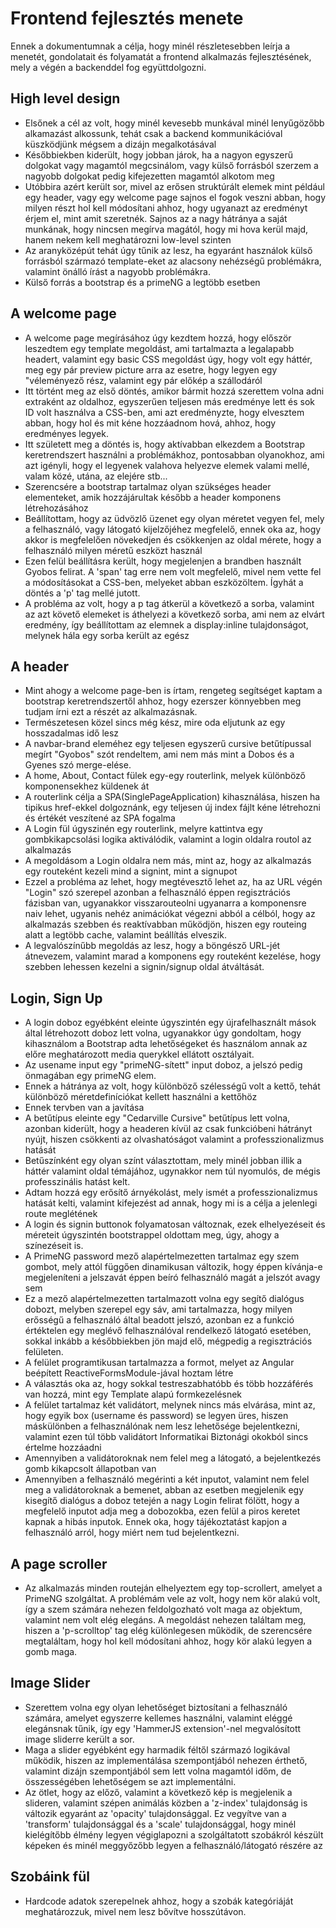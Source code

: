# Frontend fejlesztés menete
Ennek a dokumentumnak a célja, hogy minél részletesebben leírja a
menetét, gondolatait és folyamatát a frontend alkalmazás fejlesztésének, mely
a végén a backenddel fog együttdolgozni.

## High level design
- Elsőnek a cél az volt, hogy minél kevesebb munkával minél lenyűgözőbb alkamazást alkossunk, tehát csak a backend kommunikációval küszködjünk mégsem a dizájn megalkotásával
- Későbbiekben kiderült, hogy jobban járok, ha a nagyon egyszerű dolgokat vagy magamtól megcsinálom, vagy külső forrásból szerzem a nagyobb dolgokat pedig kifejezetten magamtól alkotom meg
- Utóbbira azért került sor, mivel az erősen struktúrált elemek mint például egy header, vagy egy welcome page sajnos el fogok veszni abban, hogy milyen részt hol kell módosítani ahhoz, hogy ugyanazt az eredményt érjem el, mint amit szeretnék. Sajnos az a nagy hátránya a saját munkának, hogy nincsen megírva magától, hogy mi hova kerül majd, hanem nekem kell meghatározni low-level szinten
- Az aranyközépút tehát úgy tűnik az lesz, ha egyaránt használok külső forrásból származó template-eket az alacsony nehézségű problémákra, valamint önálló írást a nagyobb problémákra.
- Külső forrás a bootstrap és a primeNG a legtöbb esetben

## A welcome page
- A welcome page megírásához úgy kezdtem hozzá, hogy először leszedtem egy template megoldást, ami tartalmazta a legalapabb headert, valamint egy basic CSS megoldást úgy, hogy volt egy háttér, meg egy pár preview picture arra az esetre, hogy legyen egy "véleményező rész, valamint egy pár előkép a szállodáról
- Itt történt meg az első döntés, amikor bármit hozzá szerettem volna adni extraként az oldalhoz, egyszerűen teljesen más eredménye lett és sok ID volt használva a CSS-ben, ami azt eredményzte, hogy elvesztem abban, hogy hol és mit kéne hozzáadnom hová, ahhoz, hogy eredményes legyek.
- Itt született meg a döntés is, hogy aktívabban elkezdem a Bootstrap keretrendszert használni a problémákhoz, pontosabban olyanokhoz, ami azt igényli, hogy el legyenek valahova helyezve elemek valami mellé, valam közé, utána, az elejére stb...
- Szerencsére a bootstrap tartalmaz olyan szükséges header elementeket, amik  hozzájárultak később a header komponens létrehozásához
- Beállítottam, hogy az üdvözlő üzenet egy olyan méretet vegyen fel, mely a felhasználó, vagy látogató kijelzőjéhez megfelelő, ennek oka az, hogy akkor is megfelelően növekedjen és csökkenjen az oldal mérete, hogy a felhasználó milyen méretű eszközt használ
- Ezen felül beállításra került, hogy megjelenjen a brandben használt Gyobos felirat. A 'span' tag erre nem volt megfelelő, mivel nem vette fel a módosításokat a CSS-ben, melyeket abban eszközöltem. Ígyhát a döntés a 'p' tag mellé jutott.
- A probléma az volt, hogy a p tag átkerül a következő a sorba, valamint az azt követő elemeket is áthelyezi a következő sorba, ami nem az elvárt eredmény, így beállítottam az elemnek a display:inline tulajdonságot, melynek hála egy sorba került az egész

## A header
- Mint ahogy a welcome page-ben is írtam, rengeteg segítséget kaptam a bootstrap keretrendszertől ahhoz, hogy ezerszer könnyebben meg tudjam írni ezt a részét az alkalmazásnak.
- Természetesen közel sincs még kész, mire oda eljutunk az egy hosszadalmas idő lesz
- A navbar-brand eleméhez egy teljesen egyszerű cursive betűtípussal megírt "Gyobos" szót rendeltem, ami nem más mint a Dobos és a Gyenes szó merge-elése.
- A home, About, Contact fülek egy-egy routerlink, melyek különböző komponensekhez küldenek át
- A routerlink célja a SPA(SinglePageApplication) kihasználása, hiszen ha tipikus href-ekkel dolgoznánk, egy teljesen új index fájlt kéne létrehozni és értékét veszítené az SPA fogalma
- A Login fül úgyszinén egy routerlink, melyre kattintva egy gombkikapcsolási logika aktiválódik, valamint a login oldalra routol az alkalmazás
- A megoldásom a Login oldalra nem más, mint az, hogy az alkalmazás egy routeként kezeli mind a signint, mint a signupot
- Ezzel a probléma az lehet, hogy megtévesztő lehet az, ha az URL végén "Login" szó szerepel azonban a felhasználó éppen regisztrációs fázisban van, ugyanakkor visszarouteolni ugyanarra a komponensre naiv lehet, ugyanis nehéz animációkat végezni abból a célból, hogy az alkalmazás szebben és reaktívabban működjön, hiszen egy routeing alatt a legtöbb cache, valamint beállítás elveszik.
- A legvalószínűbb megoldás az lesz, hogy a böngésző URL-jét átnevezem, valamint marad a komponens egy routeként kezelése, hogy szebben lehessen kezelni a signin/signup oldal átváltását.

## Login, Sign Up
- A login doboz egyébként eleinte úgyszintén egy újrafelhasznált mások által létrehozott doboz lett volna, ugyanakkor úgy gondoltam, hogy kihasználom a Bootstrap adta lehetőségeket és használom annak az előre meghatározott media querykkel ellátott osztályait.
- Az usename input egy "primeNG-sített" input doboz, a jelszó pedig önmagában egy primeNG elem.
- Ennek a hátránya az volt, hogy különböző szélességű volt a kettő, tehát különböző méretdefiníciókat kellett használni a kettőhöz
- Ennek tervben van a javítása
- A betűtípus eleinte egy "Cedarville Cursive" betűtípus lett volna, azonban kiderült, hogy a headeren kívül az csak funkcióbeni hátrányt nyújt, hiszen csökkenti az olvashatóságot valamint a professzionalizmus hatását
- Betűszínként egy olyan színt választottam, mely minél jobban illik a háttér valamint oldal témájához, ugynakkor nem túl nyomulós, de mégis professzinális hatást kelt.
- Adtam hozzá egy erősítő árnyékolást, mely ismét a professzionalizmus hatását kelti, valamint kifejezést ad annak, hogy mi is a célja a jelenlegi route meglétének
- A login és signin buttonok folyamatosan változnak, ezek elhelyezéseit és méreteit úgyszintén bootstrappel oldottam meg, úgy, ahogy a színezéseit is.
- A PrimeNG password mező alapértelmezetten tartalmaz egy szem gombot, mely attól függően dinamikusan változik, hogy éppen kívánja-e megjeleníteni a jelszavát éppen beíró felhasználó magát a jelszót avagy sem
- Ez a mező alapértelmezetten tartalmazott volna egy segítő dialógus dobozt, melyben szerepel egy sáv, ami tartalmazza, hogy milyen erősségű a felhasználó által beadott jelszó, azonban ez a funkció értéktelen egy meglévő felhasználóval rendelkező látogató esetében, sokkal inkább a későbbiekben jön majd elő, mégpedig a regisztrációs felületen.
- A felület programtikusan tartalmazza a formot, melyet az Angular beépített ReactiveFormsModule-jával hoztam létre
- A választás oka az, hogy sokkal testreszabhatóbb és több hozzáférés van hozzá, mint egy Template alapú formkezelésnek
- A felület tartalmaz két validátort, melynek nincs más elvárása, mint az, hogy egyik box (username és password) se legyen üres, hiszen máskülönben a felhasználónak nem lesz lehetősége bejelentkezni, valamint ezen túl több validátort Informatikai Biztonági okokból sincs értelme hozzáadni
- Amennyiben a validátoroknak nem felel meg a látogató, a bejelentkezés gomb kikapcsolt állapotban van
- Amennyiben a felhasználó megérinti a két inputot, valamint nem felel meg a validátoroknak a bemenet, abban az esetben megjelenik egy kisegítő dialógus a doboz tetején a nagy Login felirat fölött, hogy a megfelelő inputot adja meg a dobozokba, ezen felül a piros keretet kapnak a hibás inputok. Ennek oka, hogy tájékoztatást kapjon a felhasználó arról, hogy miért nem tud bejelentkezni.

## A page scroller
- Az alkalmazás minden routeján elhelyeztem egy top-scrollert, amelyet a PrimeNG szolgáltat. A problémám vele az volt, hogy nem kör alakú volt, így a szem számára nehezen feldolgozható volt maga az objektum, valamint nem volt elég elegáns. A megoldást nehezen találtam meg, hiszen a 'p-scrolltop' tag elég különlegesen működik, de szerencsére megtaláltam, hogy hol kell módosítani ahhoz, hogy kör alakú legyen a gomb maga.

## Image Slider
- Szerettem volna egy olyan lehetőséget biztosítani a felhasználó számára, amelyet egyszerre kellemes használni, valamint eléggé elegánsnak tűnik, így egy 'HammerJS extension'-nel megvalósított image sliderre került a sor.
- Maga a slider egyébként egy harmadik féltől származó logikával működik, hiszen az implementálása szempontjából nehezen érthető, valamint dizájn szempontjából sem lett volna magamtól időm, de összességében lehetőségem se azt implementálni.
- Az ötlet, hogy az előző, valamint a következő kép is megjelenik a slideren, valamint szépen animálás közben a 'z-index' tulajdonság is változik egyaránt az 'opacity' tulajdonsággal. Ez vegyítve van a 'transform' tulajdonsággal és a 'scale' tulajdonsággal, hogy minél kielégítőbb élmény legyen végiglapozni a szolgáltatott szobákról készült képeken és minél meggyőzőbb legyen a felhasználó/látogató részére az

## Szobáink fül
- Hardcode adatok szerepelnek ahhoz, hogy a szobák kategóriáját meghatározzuk, mivel nem lesz bővítve hosszútávon.
